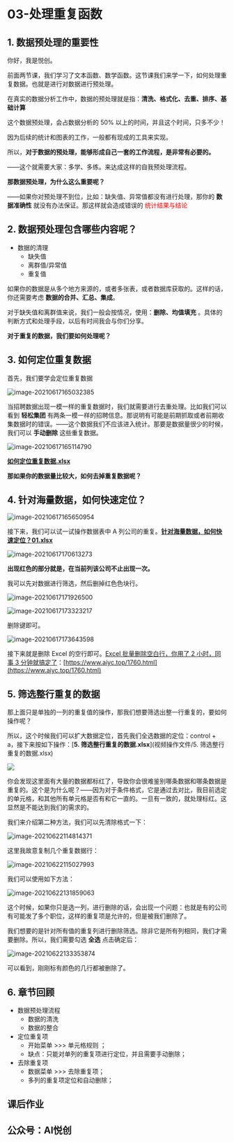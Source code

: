 # 03-处理重复函数

## 1. 数据预处理的重要性

你好，我是悦创。

前面两节课，我们学习了文本函数、数学函数。这节课我们来学一下，如何处理重复数据。也就是进行对数据进行预处理。

在真实的数据分析工作中，数据的预处理就是指：**清洗、格式化、去重、排序、基础计算**

这个数据预处理，会占数据分析的 50% 以上的时间，并且这个时间，只多不少！

因为后续的统计和图表的工作，一般都有现成的工具来实现。

所以，**对于数据的预处理，能够形成自己一套的工作流程，是非常有必要的。**

——这个就需要大家：多学、多练。来达成这样的自我预处理流程。



**那数据预处理，为什么这么重要呢？**

——如果你对预处理不到位，比如：缺失值、异常值都没有进行处理，那你的 **数据准确性** 就没有办法保证。那这样就会造成错误的 <font color="red">统计结果与结论</font>



## 2. 数据预处理包含哪些内容呢？

- 数据的清理
    - 缺失值
    - 离群值/异常值
    - 重复值

如果你的数据是从多个地方来源的，或者多张表，或者数据库获取的。这样的话，你还需要考虑 **数据的合并、汇总、集成**。

对于缺失值和离群值来说，我们一般会按情况，使用：**删除、均值填充** 。具体的判断方式和处理手段，以后有时间我会与你们分享。

**对于重复的数据，我们要如何处理呢？**



## 3. 如何定位重复数据

首先，我们要学会定位重复数据

![image-20210617165032385](README.assets/image-20210617165032385.png)

当招聘数据出现一模一样的重复数据时，我们就需要进行去重处理。比如我们可以看到 **轻松集团** 有两条一模一样的招聘信息。那说明有可能是前期抓取或者前期收集数据时的错误。——这个数据我们不应该进入统计。那要是数据量很少的时候，我们可以 **手动删除** 这些重复数据。

![image-20210617165114790](README.assets/image-20210617165114790.png)

[**如何定位重复数据.xlsx**](视频操作文件/如何定位重复数据.xlsx)

**那如果你的数据量比较大，如何去掉重复数据呢？**



## 4. 针对海量数据，如何快速定位？

![image-20210617165650954](README.assets/image-20210617165650954.png)

接下来，我们可以试一试操作数据表中 A 列公司的重复。[**针对海量数据，如何快速定位？01.xlsx**](视频操作文件/针对海量数据，如何快速定位？01.xlsx)

![image-20210617170613273](README.assets/image-20210617170613273.png)

**出现红色的部分就是，在当前列该公司不止出现一次。**

我可以先对数据进行筛选，然后删掉红色色块行。

![image-20210617171926500](README.assets/image-20210617171926500.png)

![image-20210617173323217](README.assets/image-20210617173323217.png)

删除键即可。

![image-20210617173643598](README.assets/image-20210617173643598.png)

接下来就是删除 Excel 的空行即可。[Excel 批量删除空白行，你用了 2 小时，同事 3 分钟就搞定了](https://www.aiyc.top/1760.html)：[https://www.aiyc.top/1760.html](https://www.aiyc.top/1760.html)



## 5. 筛选整行重复的数据

那上面只是单独的一列的重复值的操作，那我们想要筛选出整一行重复的，要如何操作呢？

所以，这个时候我们可以扩大数据定位，首先我们全选数据的定位：control + a，接下来按如下操作：[**5. 筛选整行重复的数据.xlsx**](视频操作文件/5. 筛选整行重复的数据.xlsx)

![](README.assets/01.gif)

你会发现这里面有大量的数据都标红了，导致你会很难鉴别哪条数据和哪条数据是重复的。这个是为什么呢？——因为对于条件格式，它是通过去对比，我目前选定的单元格，和其他所有单元格是否有和它一直的。一旦有一致的，就处理标红。这显然是不能达到我们的需求的。

我们来介绍第二种方法，我们可以先清除格式一下：

![image-20210622114814371](README.assets/image-20210622114814371.png)

这里我故意复制几个重复数据行：

![image-20210622115027993](README.assets/image-20210622115027993.png)

我们可以使用如下方法：

![image-20210622131859063](README.assets/image-20210622131859063.png)

这个时候，如果你只是选一列，进行删除的话，会出现一个问题：也就是有的公司有可能发了多个职位，这样的重复项是允许的，但是被我们删除了。



我们想要的是针对所有值的重复列进行删除筛选。除非它是所有列相同，我们才需要删除。所以，我们需要勾选 **全选** 点击确定后：

![image-20210622133353874](README.assets/image-20210622133353874.png)

可以看到，刚刚标有颜色的几行都被删除了。



## 6. 章节回顾

- 数据预处理流程
    - 数据的清洗
    - 数据的整合
- 定位重复项
    - 开始菜单 >>> 单元格规则 ；
    - 缺点：只能对单列的重复项进行定位，并且需要手动删除；
- 去除重复项
    - 数据菜单 >>> 去除重复项；
    - 多列的重复项定位和自动删除；



## 课后作业





## 公众号：AI悦创

